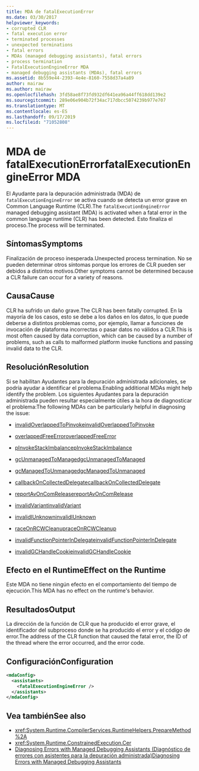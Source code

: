 ```yaml
---
title: MDA de fatalExecutionError
ms.date: 03/30/2017
helpviewer_keywords:
- corrupted CLR
- fatal execution error
- terminated processes
- unexpected terminations
- fatal errors
- MDAs (managed debugging assistants), fatal errors
- process termination
- FatalExecutionEngineError MDA
- managed debugging assistants (MDAs), fatal errors
ms.assetid: 8b559e44-2393-4e4e-8160-7558d37a4a89
author: mairaw
ms.author: mairaw
ms.openlocfilehash: 3fd58ae8f73fd932df641ea96a44ff618dd139e2
ms.sourcegitcommit: 289e06e904b72f34ac717dbcc5074239b977e707
ms.translationtype: MT
ms.contentlocale: es-ES
ms.lasthandoff: 09/17/2019
ms.locfileid: "71052808"
---
```

# <a name="fatalexecutionengineerror-mda"></a><span data-ttu-id="8115f-102">MDA de fatalExecutionError</span><span class="sxs-lookup"><span data-stu-id="8115f-102">fatalExecutionEngineError MDA</span></span>
<span data-ttu-id="8115f-103">El Ayudante para la depuración administrada (MDA) de `fatalExecutionEngineError` se activa cuando se detecta un error grave en Common Language Runtime (CLR).</span><span class="sxs-lookup"><span data-stu-id="8115f-103">The `fatalExecutionEngineError` managed debugging assistant (MDA) is activated when a fatal error in the common language runtime (CLR) has been detected.</span></span> <span data-ttu-id="8115f-104">Esto finaliza el proceso.</span><span class="sxs-lookup"><span data-stu-id="8115f-104">The process will be terminated.</span></span>  
  
## <a name="symptoms"></a><span data-ttu-id="8115f-105">Síntomas</span><span class="sxs-lookup"><span data-stu-id="8115f-105">Symptoms</span></span>  
 <span data-ttu-id="8115f-106">Finalización de proceso inesperada.</span><span class="sxs-lookup"><span data-stu-id="8115f-106">Unexpected process termination.</span></span> <span data-ttu-id="8115f-107">No se pueden determinar otros síntomas porque los errores de CLR pueden ser debidos a distintos motivos.</span><span class="sxs-lookup"><span data-stu-id="8115f-107">Other symptoms cannot be determined because a CLR failure can occur for a variety of reasons.</span></span>  
  
## <a name="cause"></a><span data-ttu-id="8115f-108">Causa</span><span class="sxs-lookup"><span data-stu-id="8115f-108">Cause</span></span>  
 <span data-ttu-id="8115f-109">CLR ha sufrido un daño grave.</span><span class="sxs-lookup"><span data-stu-id="8115f-109">The CLR has been fatally corrupted.</span></span> <span data-ttu-id="8115f-110">En la mayoría de los casos, esto se debe a los daños en los datos, lo que puede deberse a distintos problemas como, por ejemplo, llamar a funciones de invocación de plataforma incorrectas o pasar datos no válidos a CLR.</span><span class="sxs-lookup"><span data-stu-id="8115f-110">This is most often caused by data corruption, which can be caused by a number of problems, such as calls to malformed platform invoke functions and passing invalid data to the CLR.</span></span>  
  
## <a name="resolution"></a><span data-ttu-id="8115f-111">Resolución</span><span class="sxs-lookup"><span data-stu-id="8115f-111">Resolution</span></span>  
 <span data-ttu-id="8115f-112">Si se habilitan Ayudantes para la depuración administrada adicionales, se podría ayudar a identificar el problema.</span><span class="sxs-lookup"><span data-stu-id="8115f-112">Enabling additional MDAs might help identify the problem.</span></span> <span data-ttu-id="8115f-113">Los siguientes Ayudantes para la depuración administrada pueden resultar especialmente útiles a la hora de diagnosticar el problema:</span><span class="sxs-lookup"><span data-stu-id="8115f-113">The following MDAs can be particularly helpful in diagnosing the issue:</span></span>  
  
- [<span data-ttu-id="8115f-114">invalidOverlappedToPinvoke</span><span class="sxs-lookup"><span data-stu-id="8115f-114">invalidOverlappedToPinvoke</span></span>](invalidoverlappedtopinvoke-mda.md)  
  
- [<span data-ttu-id="8115f-115">overlappedFreeError</span><span class="sxs-lookup"><span data-stu-id="8115f-115">overlappedFreeError</span></span>](overlappedfreeerror-mda.md)  
  
- [<span data-ttu-id="8115f-116">pInvokeStackImbalance</span><span class="sxs-lookup"><span data-stu-id="8115f-116">pInvokeStackImbalance</span></span>](pinvokestackimbalance-mda.md)  
  
- [<span data-ttu-id="8115f-117">gcUnmanagedToManaged</span><span class="sxs-lookup"><span data-stu-id="8115f-117">gcUnmanagedToManaged</span></span>](gcunmanagedtomanaged-mda.md)  
  
- [<span data-ttu-id="8115f-118">gcManagedToUnmanaged</span><span class="sxs-lookup"><span data-stu-id="8115f-118">gcManagedToUnmanaged</span></span>](gcmanagedtounmanaged-mda.md)  
  
- [<span data-ttu-id="8115f-119">callbackOnCollectedDelegate</span><span class="sxs-lookup"><span data-stu-id="8115f-119">callbackOnCollectedDelegate</span></span>](callbackoncollecteddelegate-mda.md)  
  
- [<span data-ttu-id="8115f-120">reportAvOnComRelease</span><span class="sxs-lookup"><span data-stu-id="8115f-120">reportAvOnComRelease</span></span>](reportavoncomrelease-mda.md)  
  
- [<span data-ttu-id="8115f-121">invalidVariant</span><span class="sxs-lookup"><span data-stu-id="8115f-121">invalidVariant</span></span>](invalidvariant-mda.md)  
  
- [<span data-ttu-id="8115f-122">invalidIUnknown</span><span class="sxs-lookup"><span data-stu-id="8115f-122">invalidIUnknown</span></span>](invalidiunknown-mda.md)  
  
- [<span data-ttu-id="8115f-123">raceOnRCWCleanup</span><span class="sxs-lookup"><span data-stu-id="8115f-123">raceOnRCWCleanup</span></span>](raceonrcwcleanup-mda.md)  
  
- [<span data-ttu-id="8115f-124">invalidFunctionPointerInDelegate</span><span class="sxs-lookup"><span data-stu-id="8115f-124">invalidFunctionPointerInDelegate</span></span>](invalidfunctionpointerindelegate-mda.md)  
  
- [<span data-ttu-id="8115f-125">invalidGCHandleCookie</span><span class="sxs-lookup"><span data-stu-id="8115f-125">invalidGCHandleCookie</span></span>](invalidgchandlecookie-mda.md)  
  
## <a name="effect-on-the-runtime"></a><span data-ttu-id="8115f-126">Efecto en el Runtime</span><span class="sxs-lookup"><span data-stu-id="8115f-126">Effect on the Runtime</span></span>  
 <span data-ttu-id="8115f-127">Este MDA no tiene ningún efecto en el comportamiento del tiempo de ejecución.</span><span class="sxs-lookup"><span data-stu-id="8115f-127">This MDA has no effect on the runtime's behavior.</span></span>  
  
## <a name="output"></a><span data-ttu-id="8115f-128">Resultados</span><span class="sxs-lookup"><span data-stu-id="8115f-128">Output</span></span>  
 <span data-ttu-id="8115f-129">La dirección de la función de CLR que ha producido el error grave, el identificador del subproceso donde se ha producido el error y el código de error.</span><span class="sxs-lookup"><span data-stu-id="8115f-129">The address of the CLR function that caused the fatal error, the ID of the thread where the error occurred, and the error code.</span></span>  
  
## <a name="configuration"></a><span data-ttu-id="8115f-130">Configuración</span><span class="sxs-lookup"><span data-stu-id="8115f-130">Configuration</span></span>  
  
```xml  
<mdaConfig>  
  <assistants>  
    <fatalExecutionEngineError />  
  </assistants>  
</mdaConfig>  
```  
  
## <a name="see-also"></a><span data-ttu-id="8115f-131">Vea también</span><span class="sxs-lookup"><span data-stu-id="8115f-131">See also</span></span>

- <xref:System.Runtime.CompilerServices.RuntimeHelpers.PrepareMethod%2A>
- <xref:System.Runtime.ConstrainedExecution.Cer>
- [<span data-ttu-id="8115f-132">Diagnosing Errors with Managed Debugging Assistants (Diagnóstico de errores con asistentes para la depuración administrada)</span><span class="sxs-lookup"><span data-stu-id="8115f-132">Diagnosing Errors with Managed Debugging Assistants</span></span>](diagnosing-errors-with-managed-debugging-assistants.md)
